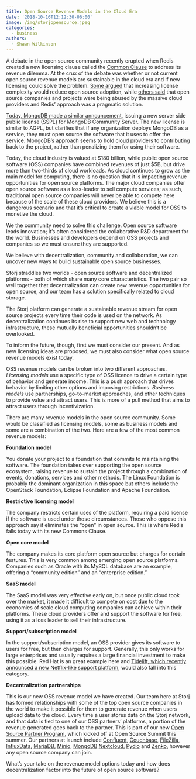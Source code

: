 ```yaml
---
title: Open Source Revenue Models in the Cloud Era
date: '2018-10-16T12:12:30-06:00'
image: /img/storjopensource.jpeg
categories:
  - business
authors:
  - Shawn Wilkinson
---
```

A debate in the open source community recently erupted when Redis created a new licensing clause called the [Common Clause](https://redislabs.com/community/licenses/) to address its revenue dilemma. At the crux of the debate was whether or not current open source revenue models are sustainable in the cloud era and if new licensing could solve the problem. [Some argued](https://www.techrepublic.com/article/why-redis-labs-made-a-huge-mistake-when-it-changed-its-open-source-licensing-strategy/) that increasing license complexity would reduce open source adoption, while [others said](https://techcrunch.com/2018/09/07/commons-clause-stops-open-source-abuse/) that open source companies and projects were being abused by the massive cloud providers and Redis’ approach was a pragmatic solution.

[Today, MongoDB made a similar announcement](https://www.theregister.co.uk/2018/10/16/mongodb_licensning_change/), issuing a new server side public license (SSPL) for MongoDB Community Server. The new license is similar to AGPL, but clarifies that if any organization deploys MongoDB as a service, they must open source the software that it uses to offer the service. MongoDB’s approach seems to hold cloud providers to contributing back to the project, rather than penalizing them for using their software. 

Today, the cloud industry is valued at $180 billion, while public open source software (OSS) companies have combined revenues of just $5B, but drive more than two-thirds of cloud workloads. As cloud continues to grow as the main model for computing, there is no question that it is impacting revenue opportunities for open source platforms. The major cloud companies offer open source software as a loss-leader to sell compute services; as such, traditional open source companies will never be able to compete here because of the scale of these cloud providers. We believe this is a dangerous scenario and that it’s critical to create a viable model for OSS to monetize the cloud.

We the community need to solve this challenge. Open source software leads innovation; it’s often considered the collaborative R&D department for the world. Businesses and developers depend on OSS projects and companies so we must ensure they are supported.

We believe with decentralization, community and collaboration, we can uncover new ways to build sustainable open source businesses.

Storj straddles two worlds - open source software and decentralized platforms - both of which share many core characteristics. The two pair so well together that decentralization can create new revenue opportunities for open source, and our team has a solution specifically related to cloud storage. 

The Storj platform can generate a sustainable revenue stream for open source projects every time their code is used on the network. As decentralization continues its rise to support new web and technology infrastructure, these mutually beneficial opportunities shouldn’t be overlooked.

To inform the future, though, first we must consider our present. And as new licensing ideas are proposed, we must also consider what open source revenue models exist today.

OSS revenue models can be broken into two different approaches. _Licensing models_ use a specific type of OSS licence to drive a certain type of behavior and generate income. This is a push approach that drives behavior by limiting other options and imposing restrictions. _Business models_ use partnerships, go-to-market approaches, and other techniques to provide value and attract users. This is more of a pull method that aims to attract users through incentivization.

There are many revenue models in the open source community. Some would be classified as licensing models, some as business models and some are a combination of the two. Here are a few of the most common revenue models:

**Foundation model**

You donate your project to a foundation that commits to maintaining the software. The foundation takes over supporting the open source ecosystem, raising revenue to sustain the project through a combination of events, donations, services and other methods. The Linux Foundation is probably the dominant organization in this space but others include the OpenStack Foundation, Eclipse Foundation and Apache Foundation.

**Restrictive licensing model**

The company restricts certain uses of the platform, requiring a paid license if the software is used under those circumstances. Those who oppose this approach say it eliminates the “open” in open source. This is where Redis falls today with its new Commons Clause.

**Open core model**

The company makes its core platform open source but charges for certain features. This is very common among emerging open source platforms. Companies such as Oracle with its MySQL database are an example, offering a “community edition” and an “enterprise edition.”

**SaaS model**

The SaaS model was very effective early on, but once public cloud took over the market, it made it difficult to compete on cost due to the economies of scale cloud computing companies can achieve within their platforms. These cloud providers offer and support the software for free, using it as a loss leader to sell their infrastructure. 

**Support/subscription model**

In the support/subscription model, an OSS provider gives its software to users for free, but then charges for support. Generally, this only works for large enterprises and usually requires a large financial investment to make this possible. Red Hat is an great example here and [Tidelift, which recently announced a new Netflix-like support platform](https://www.wired.com/story/netflix-open-source-wants-developers-get-paid/), would also fall into this category.

**Decentralization partnerships**

This is our new OSS revenue model we have created. Our team here at Storj has formed relationships with some of the top open source companies in the world to make it possible for them to generate revenue when users upload data to the cloud. Every time a user stores data on the Storj network, and that data is tied to one of our OSS partners’ platforms, a portion of the revenue generated goes back to the partner. This is part of our new [Open Source Partner Program](https://storj.io/partners), which kicked off at Open Source Summit this summer. Our partners at launch include [Confluent](https://www.confluent.io/), [Couchbase](https://www.couchbase.com/), [FileZilla](https://filezilla-project.org/), [InfluxData](https://www.influxdata.com/), [MariaDB](https://mariadb.com), [Minio](https://www.minio.io/), [MongoDB](https://www.mongodb.com/) [Nextcloud](https://nextcloud.com/), [Pydio](https://pydio.com/) and [Zenko](https://www.zenko.io/), however any open source company can join. 

What’s your take on the revenue model options today and how does decentralization factor into the future of open source software?
